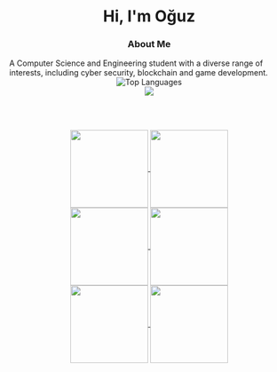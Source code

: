 <h1 align="center">Hi, I'm Oğuz</h1>
<h3 align="center"> About Me </h3>
A Computer Science and Engineering student with a diverse range of interests, including cyber security, blockchain and game development.
<div align="center">
  
  <img src="https://github-readme-stats.vercel.app/api/top-langs/?username=odd509&exclude_repo=run-n-build,bigger-fish-game,PuraGameJam-Nomads,musik-kraft,Tower-Climb&langs_count=6&title_color=dc3500&bg_color=30,000000,421000&text_color=b02a00&border_color=b02a00&layout=compact&line_height=24" alt="Top Languages" />

  <br/>
  
  <img src="https://github-readme-stats.vercel.app/api?username=odd509&include_all_commits=True&title_color=dc3500&bg_color=30,000000,421000&text_color=b02a00&border_color=b02a00"/>

  <br/><br/>
  
  <a href="https://github.com/odd509/python-script-injector">
    <img height=140 align="center" src="https://github-readme-stats.vercel.app/api/pin/?username=odd509&repo=python-script-injector&title_color=dc3500&bg_color=30,000000,421000&text_color=b02a00&border_color=b02a00&card_width=320" />
  </a>
  <a href="https://github.com/odd509/alucard">
    <img height=140 align="center" src="https://github-readme-stats.vercel.app/api/pin/?username=odd509&repo=alucard&title_color=dc3500&bg_color=30,000000,421000&text_color=b02a00&border_color=b02a00&card_width=320" />
  </a>
  
  <br/>
  
  <a href="https://github.com/odd509/Licencer">
    <img height=140 align="center" src="https://github-readme-stats.vercel.app/api/pin/?username=odd509&repo=Licencer&title_color=dc3500&bg_color=30,000000,421000&text_color=b02a00&border_color=b02a00&card_width=320" />
  </a>
  <a href="https://github.com/odd509/File-Cipher">
    <img height=140 align="center" src="https://github-readme-stats.vercel.app/api/pin/?username=odd509&repo=File-Cipher&title_color=dc3500&bg_color=30,000000,421000&text_color=b02a00&border_color=b02a00&card_width=320" />
  </a>
  
  <br/>
  
  <a href="https://github.com/odd509/Message-Box">
    <img height=140 align="center" src="https://github-readme-stats.vercel.app/api/pin/?username=odd509&repo=Message-Box&title_color=dc3500&bg_color=30,000000,421000&text_color=b02a00&border_color=b02a00&card_width=320" />
  </a>
  <a href="https://github.com/odd509/Security-Assessment-Report">
    <img height=140 align="center" src="https://github-readme-stats.vercel.app/api/pin/?username=odd509&repo=Security-Assessment-Report&title_color=dc3500&bg_color=30,000000,421000&text_color=b02a00&border_color=b02a00&card_width=320" />
  
  </a>
</div>
